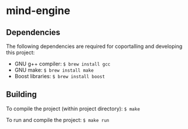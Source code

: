 # mind-engine

## Dependencies

The following dependencies are required for coportalling and developing
this project:

- GNU g++ compiler: `$ brew install gcc`
- GNU make: `$ brew install make`
- Boost libraries: `$ brew install boost`

## Building

To compile the project (within project directory): `$ make`  

To run and compile the project: `$ make run`
